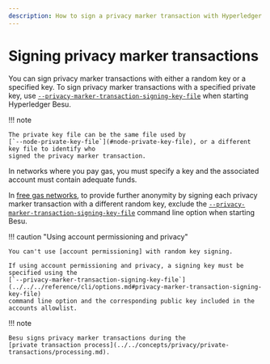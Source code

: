 ```yaml
---
description: How to sign a privacy marker transaction with Hyperledger Besu
---
```


# Signing privacy marker transactions

You can sign privacy marker transactions with either a random key or a specified key. To sign
privacy marker transactions with a specified private key, use
[`--privacy-marker-transaction-signing-key-file`](../../../public-networks/reference/cli/options.md#privacy-marker-transaction-signing-key-file)
when starting Hyperledger Besu.

!!! note

    The private key file can be the same file used by
    [`--node-private-key-file`](#node-private-key-file), or a different key file to identify who
    signed the privacy marker transaction.

In networks where you pay gas, you must specify a key and the associated account must contain
adequate funds.

In [free gas networks](../configure/free-gas.md), to provide further anonymity by signing
each privacy marker transaction with a different random key, exclude the
[`--privacy-marker-transaction-signing-key-file`](../../../public-networks/reference/cli/options.md#privacy-marker-transaction-signing-key-file)
command line option when starting Besu.

!!! caution "Using account permissioning and privacy"

    You can't use [account permissioning] with random key signing.

    If using account permissioning and privacy, a signing key must be specified using the
    [`--privacy-marker-transaction-signing-key-file`](../../../reference/cli/options.md#privacy-marker-transaction-signing-key-file)
    command line option and the corresponding public key included in the accounts allowlist.

!!! note

    Besu signs privacy marker transactions during the
    [private transaction process](../../concepts/privacy/private-transactions/processing.md).

<!-- Links -->
[account permissioning]: ../../concepts/permissioning/index.md#account-permissioning
